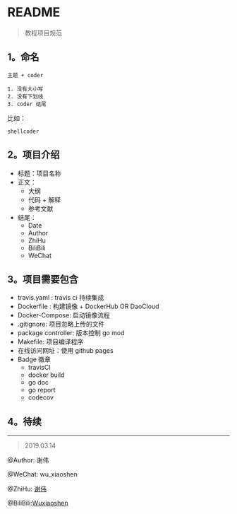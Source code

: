 # README

> 教程项目规范


## 1。命名

```text
主题 + coder

1. 没有大小写
2. 没有下划线
3. coder 结尾

```

比如：

`shellcoder`

## 2。项目介绍

- 标题：项目名称
- 正文：
    - 大纲
    - 代码 + 解释
    - 参考文献
- 结尾：
    - Date
    - Author
    - ZhiHu
    - BiliBili
    - WeChat

## 3。项目需要包含

- travis.yaml : travis ci 持续集成
- Dockerfile : 构建镜像 + DockerHub OR DaoCloud
- Docker-Compose: 启动镜像流程 
- .gitignore: 项目忽略上传的文件
- package controller: 版本控制 go mod
- Makefile: 项目编译程序
- 在线访问网址：使用 github pages
- Badge 徽章
    - travisCI
    - docker build
    - go doc
    - go report
    - codecov


## 4。待续


---

> 2019.03.14

@Author: 谢伟

@WeChat: wu_xiaoshen

@ZhiHu: [谢伟](https://www.zhihu.com/people/wu-xiao-shen-16/activities)

@BiliBili:[Wuxiaoshen](https://space.bilibili.com/10056291)